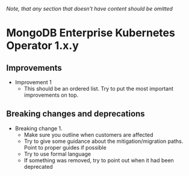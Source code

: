 *Note, that any section that doesn’t have content should be omitted*

# MongoDB Enterprise Kubernetes Operator 1.x.y

## Improvements

* Improvement 1
  * This should be an ordered list. Try to put the most important improvements on top.

## Breaking changes and deprecations

* Breaking change 1.
  * Make sure you outline when customers are affected
  * Try to give some guidance about the mitigation/migration paths. Point to proper guides if possible
  * Try to use formal language
  * If something was removed, try to point out when it had been deprecated

<!-- Golden rule - Please include PM in the review cycle -->
